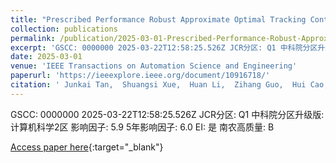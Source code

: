 ```yaml
---
title: "Prescribed Performance Robust Approximate Optimal Tracking Control Via Stackelberg Game"
collection: publications
permalink: /publication/2025-03-01-Prescribed-Performance-Robust-Approximate-Optimal-Tracking-Control-Via-Stackelberg-Game
excerpt: 'GSCC: 0000000 2025-03-22T12:58:25.526Z JCR分区: Q1 中科院分区升级版: 计算机科学2区 影响因子: 5.9 5年影响因子: 6.0 EI: 是 南农高质量: B'
date: 2025-03-01
venue: 'IEEE Transactions on Automation Science and Engineering'
paperurl: 'https://ieeexplore.ieee.org/document/10916718/'
citation: ' Junkai Tan,  Shuangsi Xue,  Huan Li,  Zihang Guo,  Hui Cao,  Dongyu Li, &quot;Prescribed Performance Robust Approximate Optimal Tracking Control Via Stackelberg Game.&quot; IEEE Transactions on Automation Science and Engineering, 2025.'
---
```

GSCC: 0000000 2025-03-22T12:58:25.526Z JCR分区: Q1 中科院分区升级版: 计算机科学2区 影响因子: 5.9 5年影响因子: 6.0 EI: 是 南农高质量: B

[Access paper here](https://ieeexplore.ieee.org/document/10916718/){:target="_blank"}
